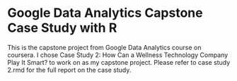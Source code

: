 # Google Data Analytics Capstone Case Study with R
This is the capstone project from Google Data Analytics course on coursera.
I chose Case Study 2: How Can a Wellness Technology Company Play It Smart? to work on as my capstone project. 
Please refer to case study 2.rmd for the full report on the case study.
